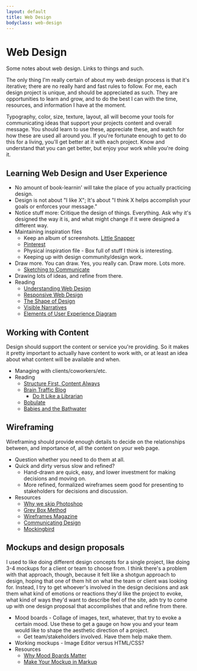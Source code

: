 ```yaml
---
layout: default
title: Web Design
bodyclass: web-design
---
```


# Web Design

Some notes about web design. Links to things and such.

The only thing I'm really certain of about my web design process is that
it's iterative; there are no really hard and fast rules to follow. For
me, each design project is unique, and should be appreciated as such. They are
opportunities to learn and grow, and to do the best I can with the
time, resources, and information I have at the moment.

Typography, color, size, texture, layout, all will become your tools for
communicating ideas that support your projects content and overall
message. You should learn to use these, appreciate these, and watch for
how these are used all around you. If you're fortunate enough to get to do this
for a living, you'll get better at it with each project. Know and understand that
you can get better, but enjoy your work while you're doing it.

## Learning Web Design and User Experience

* No amount of book-learnin' will take the place of you actually
practicing design.
* Design is not about "I like X"; It's about "I think X helps accomplish
your goals or enforces your message."
* Notice stuff more: Critique the design of things. Everything. Ask
why it's designed the way it is, and what might change if it were
designed a different way.
* Maintaining inspiration files
	* Keep an album of screenshots. [Little
Snapper](http://www.realmacsoftware.com/littlesnapper/)
	* [Pinterest](http://pinterest.com)
	* Physical inspiration file - Box full of stuff I think is interesting.
	* Keeping up with design community/design work.
* Draw more. You can draw. Yes, you really can. Draw more. Lots more.
  * [Sketching to
Communicate](http://24ways.org/2010/sketching-to-communicate)
* Drawing lots of ideas, and refine from there.
* Reading
  * [Understanding Web
Design](http://www.alistapart.com/articles/understandingwebdesign/)
  * [Responsive Web
Design](http://www.alistapart.com/articles/responsive-web-design/)
  * [The Shape of Design](http://shapeofdesignbook.com/)
  * [Visible
Narratives](visible_narratives_understanding_visual_organization)
  * [Elements of User Experience
Diagram](http://www.jjg.net/elements/pdf/elements.pdf)

## Working with Content

Design should support the content or service you're providing. So it
makes it pretty important to actually have content to work with, or at least an idea
about what content will be available and when.

* Managing with clients/coworkers/etc.
* Reading
  * [Structure First, Content
Always](http://www.markboulton.co.uk/journal/comments/structure-first-content-always)
  * [Brain Traffic Blog](http://blog.braintraffic.com/)
    * [Do It Like a
Librarian](http://blog.braintraffic.com/2012/06/do-it-like-a-librarian-ranganathan-for-content-strategists/)
  * [Bobulate](http://bobulate.com/)
  * [Babies and the
Bathwater](http://contentsmagazine.net/articles/babies-and-the-bathwater/)

## Wireframing

Wireframing should provide enough details to decide on the relationships
between, and importance of, all the content on your web page.

* Question whether you need to do them at all.
* Quick and dirty versus slow and refined?
  * Hand-drawn are quick, easy, and lower investment for making
decisions and moving on.
  * More refined, formalized wireframes seem good for presenting to
stakeholders for decisions and discussion.
* Resources
  * [Why we skip
Photoshop](http://37signals.com/svn/posts/1061-why-we-skip-photoshop)
  * [Grey Box
Method](http://v3.jasonsantamaria.com/archive/2004/05/24/grey_box_method.php)
  * [Wireframes Magazine](http://wireframes.linowski.ca/)
  * [Communicating Design](http://communicatingdesign.com/)
  * [Mockingbird](https://gomockingbird.com/)


## Mockups and design proposals

I used to like doing different design concepts for a single project,
like doing 3-4 mockups for a client or team to choose from. I think
there's a problem with that approach, though, because it felt like a
shotgun approach to design, hoping that one of them hit on what the team
or client was looking for. Instead, I try to get whoever's involved in
the design decisions and ask them what kind of emotions or reactions they'd
like the project to evoke, what kind of ways they'd want to describe
feel of the site, adn try to come up with one design proposal that
accomplishes that and refine from there.

* Mood boards - Collage of images, text, whatever, that try to evoke a
certain mood. Use these to get a gauge on how you and your team would
like to shape the aesthetic direction of a project.
  * Get team/stakeholders involved. Have them help make them.
* Working mockups - Image Editor versus HTML/CSS? 
* Resources
  * [Why Mood Boards
Matter](http://www.webdesignerdepot.com/2008/12/why-mood-boards-matter/)
  * [Make Your Mockup in
Markup](http://24ways.org/2009/make-your-mockup-in-markup)
